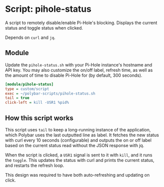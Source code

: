 # Script: pihole-status

A script to remotely disable/enable Pi-Hole's blocking. Displays the current status and toggle status when clicked.

Depends on `curl` and `jq`.

## Module

Update the `pihole-status.sh` with your Pi-Hole instance's hostname and API key. You may also customize the on/off label, refresh time, as well as the amount of time to disable Pi-Hole for (by default, 300 seconds).

```ini
[module/pihole-status]
type = custom/script
exec = ~/polybar-scripts/pihole-status.sh
tail = true
click-left = kill -USR1 %pid%
```

## How this script works

This script uses `tail` to keep a long-running instance of the application, which Polybar uses the last outputted line as label. It fetches the new status with curl every 10 seconds (configurable) and outputs the on or off label based on the current status read without the JSON response with jq.

When the script is clicked, a `USR1` signal is sent to it with `kill`, and it runs the `toggle`. This updates the status with curl and prints the current status, and restarts the refresh loop.

This design was required to have both auto-refreshing and updating on click.
